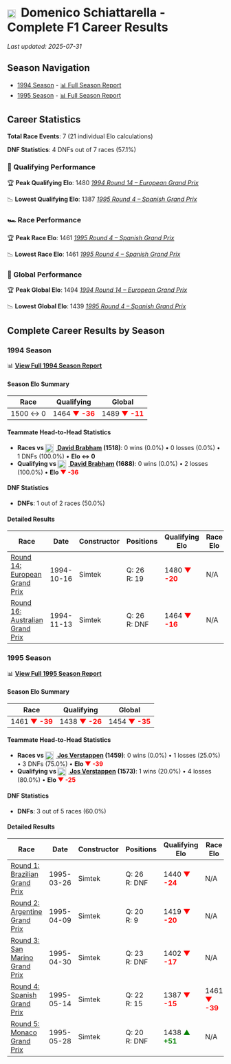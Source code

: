 # <img src="https://upload.wikimedia.org/wikipedia/commons/0/03/Flag_of_Italy.svg" alt="Italy" width="20" height="auto" style="vertical-align: middle; margin-right: 5px;" onerror="this.outerHTML='🇮🇹'; this.style.marginRight='5px';"/> Domenico Schiattarella - Complete F1 Career Results

*Last updated: 2025-07-31*

## Season Navigation

- [1994 Season](#1994-season) - [📊 Full Season Report](../seasons/1994-season-report)
- [1995 Season](#1995-season) - [📊 Full Season Report](../seasons/1995-season-report)

## Career Statistics

**Total Race Events**: 7 (21 individual Elo calculations)

**DNF Statistics**: 4 DNFs out of 7 races (57.1%)

### 🏁 Qualifying Performance

🏆 **Peak Qualifying Elo**: 1480
   *[1994 Round 14 – European Grand Prix](../seasons/1994-season-report#round-14-european-grand-prix)*

📉 **Lowest Qualifying Elo**: 1387
   *[1995 Round 4 – Spanish Grand Prix](../seasons/1995-season-report#round-4-spanish-grand-prix)*

### 🏎️ Race Performance

🏆 **Peak Race Elo**: 1461
   *[1995 Round 4 – Spanish Grand Prix](../seasons/1995-season-report#round-4-spanish-grand-prix)*

📉 **Lowest Race Elo**: 1461
   *[1995 Round 4 – Spanish Grand Prix](../seasons/1995-season-report#round-4-spanish-grand-prix)*

### 🌟 Global Performance

🏆 **Peak Global Elo**: 1494
   *[1994 Round 14 – European Grand Prix](../seasons/1994-season-report#round-14-european-grand-prix)*

📉 **Lowest Global Elo**: 1439
   *[1995 Round 4 – Spanish Grand Prix](../seasons/1995-season-report#round-4-spanish-grand-prix)*


## Complete Career Results by Season

### 1994 Season

📊 **[View Full 1994 Season Report](../seasons/1994-season-report)**

#### Season Elo Summary

| Race | Qualifying | Global |
|------|------------|--------|
| 1500 ↔ 0 | 1464 **<span style="color: red;">▼ -36</span>** | 1489 **<span style="color: red;">▼ -11</span>** |

#### Teammate Head-to-Head Statistics

- **Races vs [<img src="https://upload.wikimedia.org/wikipedia/commons/8/88/Flag_of_Australia_%28converted%29.svg" alt="Australia" width="20" height="auto" style="vertical-align: middle; margin-right: 5px;" onerror="this.outerHTML='🇦🇺'; this.style.marginRight='5px';"/> David Brabham](david-brabham) (1518)**: 0 wins (0.0%) • 0 losses (0.0%) • 1 DNFs (100.0%) • **Elo ↔ 0**
- **Qualifying vs [<img src="https://upload.wikimedia.org/wikipedia/commons/8/88/Flag_of_Australia_%28converted%29.svg" alt="Australia" width="20" height="auto" style="vertical-align: middle; margin-right: 5px;" onerror="this.outerHTML='🇦🇺'; this.style.marginRight='5px';"/> David Brabham](david-brabham) (1688)**: 0 wins (0.0%) • 2 losses (100.0%) • **Elo **<span style="color: red;">▼ -36</span>****


#### DNF Statistics

- **DNFs**: 1 out of 2 races (50.0%)

#### Detailed Results

| Race | Date | Constructor | Positions | Qualifying Elo | Race Elo | Global Elo | Teammate |
|------|------|-------------|-----------|----------------|----------|------------|----------|
| [Round 14: European Grand Prix](../seasons/1994-season-report#round-14-european-grand-prix) | 1994-10-16 | Simtek | Q: 26<br/>R: 19 | 1480 **<span style="color: red;">▼ -20</span>** | N/A | 1494 **<span style="color: red;">▼ -6</span>** | [<img src="https://upload.wikimedia.org/wikipedia/commons/8/88/Flag_of_Australia_%28converted%29.svg" alt="Australia" width="20" height="auto" style="vertical-align: middle; margin-right: 5px;" onerror="this.outerHTML='🇦🇺'; this.style.marginRight='5px';"/> David Brabham](david-brabham)<br/>Q: 25<br/>R: DNF |
| [Round 16: Australian Grand Prix](../seasons/1994-season-report#round-16-australian-grand-prix) | 1994-11-13 | Simtek | Q: 26<br/>R: DNF | 1464 **<span style="color: red;">▼ -16</span>** | N/A | 1489 **<span style="color: red;">▼ -5</span>** | [<img src="https://upload.wikimedia.org/wikipedia/commons/8/88/Flag_of_Australia_%28converted%29.svg" alt="Australia" width="20" height="auto" style="vertical-align: middle; margin-right: 5px;" onerror="this.outerHTML='🇦🇺'; this.style.marginRight='5px';"/> David Brabham](david-brabham)<br/>Q: 24<br/>R: DNF |

### 1995 Season

📊 **[View Full 1995 Season Report](../seasons/1995-season-report)**

#### Season Elo Summary

| Race | Qualifying | Global |
|------|------------|--------|
| 1461 **<span style="color: red;">▼ -39</span>** | 1438 **<span style="color: red;">▼ -26</span>** | 1454 **<span style="color: red;">▼ -35</span>** |

#### Teammate Head-to-Head Statistics

- **Races vs [<img src="https://upload.wikimedia.org/wikipedia/commons/2/20/Flag_of_the_Netherlands.svg" alt="Netherlands" width="20" height="auto" style="vertical-align: middle; margin-right: 5px;" onerror="this.outerHTML='🇳🇱'; this.style.marginRight='5px';"/> Jos Verstappen](jos-verstappen) (1459)**: 0 wins (0.0%) • 1 losses (25.0%) • 3 DNFs (75.0%) • **Elo **<span style="color: red;">▼ -39</span>****
- **Qualifying vs [<img src="https://upload.wikimedia.org/wikipedia/commons/2/20/Flag_of_the_Netherlands.svg" alt="Netherlands" width="20" height="auto" style="vertical-align: middle; margin-right: 5px;" onerror="this.outerHTML='🇳🇱'; this.style.marginRight='5px';"/> Jos Verstappen](jos-verstappen) (1573)**: 1 wins (20.0%) • 4 losses (80.0%) • **Elo **<span style="color: red;">▼ -25</span>****


#### DNF Statistics

- **DNFs**: 3 out of 5 races (60.0%)

#### Detailed Results

| Race | Date | Constructor | Positions | Qualifying Elo | Race Elo | Global Elo | Teammate |
|------|------|-------------|-----------|----------------|----------|------------|----------|
| [Round 1: Brazilian Grand Prix](../seasons/1995-season-report#round-1-brazilian-grand-prix) | 1995-03-26 | Simtek | Q: 26<br/>R: DNF | 1440 **<span style="color: red;">▼ -24</span>** | N/A | 1482 **<span style="color: red;">▼ -7</span>** | [<img src="https://upload.wikimedia.org/wikipedia/commons/2/20/Flag_of_the_Netherlands.svg" alt="Netherlands" width="20" height="auto" style="vertical-align: middle; margin-right: 5px;" onerror="this.outerHTML='🇳🇱'; this.style.marginRight='5px';"/> Jos Verstappen](jos-verstappen)<br/>Q: 24<br/>R: DNF |
| [Round 2: Argentine Grand Prix](../seasons/1995-season-report#round-2-argentine-grand-prix) | 1995-04-09 | Simtek | Q: 20<br/>R: 9 | 1419 **<span style="color: red;">▼ -20</span>** | N/A | 1476 **<span style="color: red;">▼ -6</span>** | [<img src="https://upload.wikimedia.org/wikipedia/commons/2/20/Flag_of_the_Netherlands.svg" alt="Netherlands" width="20" height="auto" style="vertical-align: middle; margin-right: 5px;" onerror="this.outerHTML='🇳🇱'; this.style.marginRight='5px';"/> Jos Verstappen](jos-verstappen)<br/>Q: 14<br/>R: DNF |
| [Round 3: San Marino Grand Prix](../seasons/1995-season-report#round-3-san-marino-grand-prix) | 1995-04-30 | Simtek | Q: 23<br/>R: DNF | 1402 **<span style="color: red;">▼ -17</span>** | N/A | 1471 **<span style="color: red;">▼ -5</span>** | [<img src="https://upload.wikimedia.org/wikipedia/commons/2/20/Flag_of_the_Netherlands.svg" alt="Netherlands" width="20" height="auto" style="vertical-align: middle; margin-right: 5px;" onerror="this.outerHTML='🇳🇱'; this.style.marginRight='5px';"/> Jos Verstappen](jos-verstappen)<br/>Q: 17<br/>R: DNF |
| [Round 4: Spanish Grand Prix](../seasons/1995-season-report#round-4-spanish-grand-prix) | 1995-05-14 | Simtek | Q: 22<br/>R: 15 | 1387 **<span style="color: red;">▼ -15</span>** | 1461 **<span style="color: red;">▼ -39</span>** | 1439 **<span style="color: red;">▼ -32</span>** | [<img src="https://upload.wikimedia.org/wikipedia/commons/2/20/Flag_of_the_Netherlands.svg" alt="Netherlands" width="20" height="auto" style="vertical-align: middle; margin-right: 5px;" onerror="this.outerHTML='🇳🇱'; this.style.marginRight='5px';"/> Jos Verstappen](jos-verstappen)<br/>Q: 16<br/>R: 12 |
| [Round 5: Monaco Grand Prix](../seasons/1995-season-report#round-5-monaco-grand-prix) | 1995-05-28 | Simtek | Q: 20<br/>R: DNF | 1438 **<span style="color: green;">▲ +51</span>** | N/A | 1454 **<span style="color: green;">▲ +15</span>** | [<img src="https://upload.wikimedia.org/wikipedia/commons/2/20/Flag_of_the_Netherlands.svg" alt="Netherlands" width="20" height="auto" style="vertical-align: middle; margin-right: 5px;" onerror="this.outerHTML='🇳🇱'; this.style.marginRight='5px';"/> Jos Verstappen](jos-verstappen)<br/>Q: 23<br/>R: DNF |

